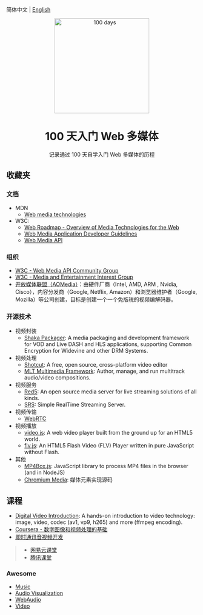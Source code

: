 简体中文 | [English](./README.en-US.md)

<p align="center">
  <img alt="100 days" src="https://user-images.githubusercontent.com/4392234/105186201-6c823400-5b6c-11eb-825d-c97a949233a2.png" width="250px">
</p>

<h1 align="center">
  100 天入门 Web 多媒体
</h1>

<p align="center">
  记录通过 100 天自学入门 Web 多媒体的历程
</p>

## 收藏夹

### 文档

- MDN
    - [Web media technologies](https://developer.mozilla.org/en-US/docs/Web/Media)
- W3C:
    - [Web Roadmap - Overview of Media Technologies for the Web](https://w3c.github.io/web-roadmaps/media/)
    - [Web Media Application Developer Guidelines](https://github.com/w3c/webmediaguidelines/)
    - [Web Media API](https://github.com/w3c/webmediaapi/)

### 组织

- [W3C - Web Media API Community Group](https://www.w3.org/community/webmediaapi)
- [W3C - Media and Entertainment Interest Group](https://www.w3.org/groups/ig/me)
- [开放媒体联盟（AOMedia）](http://aomedia.org/)：由硬件厂商（Intel, AMD, ARM , Nvidia, Cisco），内容分发商（Google, Netflix, Amazon）和浏览器维护者（Google, Mozilla）等公司创建，目标是创建一个一个免版税的视频编解码器。

### 开源技术

- 视频封装
  - [Shaka Packager](https://github.com/google/shaka-packager): A media packaging and development framework for VOD and Live DASH and HLS applications, supporting Common Encryption for Widevine and other DRM Systems.
- 视频处理
  - [Shotcut](https://github.com/mltframework/shotcut): A free, open source, cross-platform video editor
  - [MLT Multimedia Framework](https://github.com/mltframework/mlt): Author, manage, and run multitrack audio/video compositions.
- 视频服务
  - [Red5](https://github.com/Red5): An open source media server for live streaming solutions of all kinds.
  - [SRS](https://github.com/ossrs): Simple RealTime Streaming Server.
- 视频传输
  - [WebRTC](https://webrtc.org/)
- 视频播放
  - [video.js](https://github.com/videojs/video.js): A web video player built from the ground up for an HTML5 world.
  - [flv.js](https://github.com/bilibili/flv.js): An HTML5 Flash Video (FLV) Player written in pure JavaScript without Flash.
- 其他
  - [MP4Box.js](https://github.com/gpac/mp4box.js): JavaScript library to process MP4 files in the browser (and in NodeJS)
  - [Chromium Media](https://github.com/chromium/chromium/tree/master/media): 媒体元素实现源码

## 课程

- [Digital Video Introduction](https://github.com/leandromoreira/digital_video_introduction): A hands-on introduction to video technology: image, video, codec (av1, vp9, h265) and more (ffmpeg encoding).
- [Coursera - 数字图像和视频处理的基础](https://www.coursera.org/learn/digital)
- [即时通讯音视频开发](http://www.52im.net/thread-228-1-1.html)

> - [网易云课堂](https://study.163.com/)
> - [腾讯课堂](https://ke.qq.com/)
  
### Awesome

- [Music](https://github.com/ciconia/awesome-music)
- [Audio Visualization](https://github.com/willianjusten/awesome-audio-visualization)
- [WebAudio](https://github.com/notthetup/awesome-webaudio)
- [Video](https://github.com/krzemienski/awesome-video)
